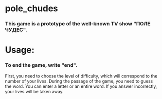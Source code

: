 # pole_chudes
### This game is a prototype of the well-known TV show "ПОЛЕ ЧУДЕС".
# Usage:
### To end the game, write "end".
First, you need to choose the level of difficulty, which will correspond to the number of your lives.
During the passage of the game, you need to guess the word. You can enter a letter or an entire word. If you answer incorrectly, your lives will be taken away.
